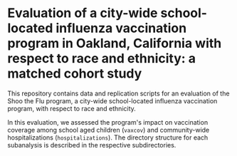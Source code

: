 # Evaluation of a city-wide school-located influenza vaccination program in Oakland, California with respect to race and ethnicity: a matched cohort study

This repository contains data and replication scripts for an evaluation of the Shoo the Flu program, a city-wide school-located influenza vaccination program, with respect to race and ethnicity.

In this evaluation, we assessed the program's impact on vaccination coverage among school aged children (`vaxcov`) and community-wide hospitalizations (`hospitalizations`). The directory structure for each subanalysis is described in the respective subdirectories. 

